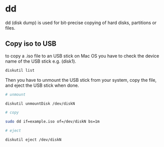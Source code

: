 # dd

dd (disk dump) is used for bit-precise copying of hard disks, partitions or files.

## Copy iso to USB
to copy a .iso file to an USB stick on Mac OS you have to check the device name of the USB stick e.g. (disk1).

```bash
diskutil list
```
Then you have to unmount the USB stick from your system, copy the file, and eject the USB stick when done.

```bash
# unmount

diskutil unmountDisk /dev/diskN

# copy

sudo dd if=example.iso of=/dev/diskN bs=1m

# eject

diskutil eject /dev/diskN
```